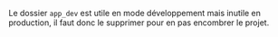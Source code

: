 Le dossier `app_dev` est utile en mode développement mais inutile en production, il faut donc le supprimer pour en pas encombrer le projet.